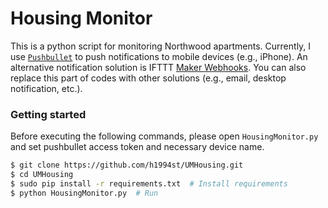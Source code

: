 Housing Monitor
===

This is a python script for monitoring Northwood apartments. Currently, I use [`Pushbullet`](https://www.pushbullet.com/) to push notifications to mobile devices (e.g., iPhone). An alternative notification solution is IFTTT [Maker Webhooks](https://ifttt.com/maker_webhooks). You can also replace this part of codes with other solutions (e.g., email, desktop notification, etc.).

### Getting started

Before executing the following commands, please open `HousingMonitor.py` and set pushbullet access token and necessary device name.

```bash
$ git clone https://github.com/h1994st/UMHousing.git
$ cd UMHousing
$ sudo pip install -r requirements.txt  # Install requirements
$ python HousingMonitor.py  # Run
```
